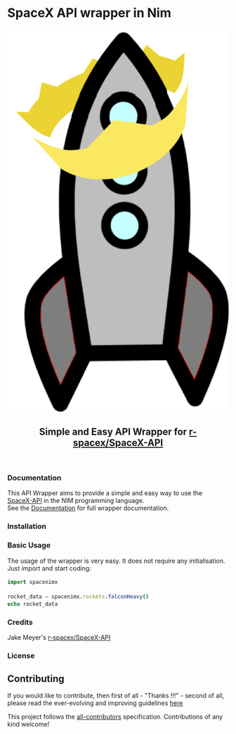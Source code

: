 # SpaceX API wrapper in Nim
<div align="center">
<img src="https://github.com/alshapton/SpaceNIM-X/blob/master/nimrocket.png">

## Simple and Easy API Wrapper for [r-spacex/SpaceX-API](https://github.com/r-spacex/SpaceX-API)

<br>

</div>

### Documentation
This API Wrapper aims to provide a simple and easy way to use the [SpaceX-API](https://github.com/r-spacex/SpaceX-API) in the NIM programming language.
<br>
See the [Documentation](https://spacenim-x.readthedocs.io/en/master/) for full wrapper documentation.

### Installation

### Basic Usage
The usage of the wrapper is very easy. It does not require any initialisation. Just import and start coding:
```nim
import spacenimx

rocket_data = spacenimx.rockets.falconHeavy()
echo rocket_data
```

### Credits
Jake Meyer's [r-spacex/SpaceX-API](https://github.com/r-spacex/SpaceX-API)

### License

## Contributing
If you would like to contribute, then first of all - "Thanks !!!" - second of all, please read the ever-evolving and improving guidelines [here](https://github.com/alshapton/SpacePY-X/blob/master/CONTRIBUTING.md)


This project follows the [all-contributors](https://github.com/all-contributors/all-contributors) specification. Contributions of any kind welcome!
